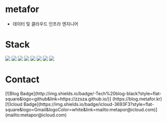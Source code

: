 # metafor
- 데이터 및 클라우드 인프라 엔지니어

# Stack
<p>
<img src="https://img.shields.io/badge/Python-3766AB?style=for-the-badge&logo=Python&logoColor=white"/>
<img src="https://img.shields.io/badge/javascript-F7DF1E?style=for-the-badge&logo=javascript&logoColor=black"/>
<img src="https://img.shields.io/badge/MongoDB-47A248?style=for-the-badge&logo=MongoDB&logoColor=white"/>
<img src="https://img.shields.io/badge/Node.js-339933?style=for-the-badge&logo=Node.js&logoColor=white"/>
<img src="https://img.shields.io/badge/Django-092E20?style=for-the-badge&logo=Django&logoColor=white"/>
<img src="https://img.shields.io/badge/linux-FCC624?style=for-the-badge&logo=linux&logoColor=black"/>
<img src="https://img.shields.io/badge/react-61DAFB?style=for-the-badge&logo=react&logoColor=black"/>
<img src="https://img.shields.io/badge/aws-333664?style=for-the-badge&logo=amazon-aws&logoColor=white"/>
</p>

# Contact
<div>
[![Blog Badge](http://img.shields.io/badge/-Tech%20blog-black?style=flat-square&logo=github&link=https://zzsza.github.io/)]
  (https://blog.metafor.kr)
[![Icloud Badge](https://img.shields.io/badge/icloud-3693F3?style=flat-square&logo=Gmail&logoColor=white&link=mailto:metapor@icloud.com)]
  (mailto:metapor@icloud.com)
</div>
